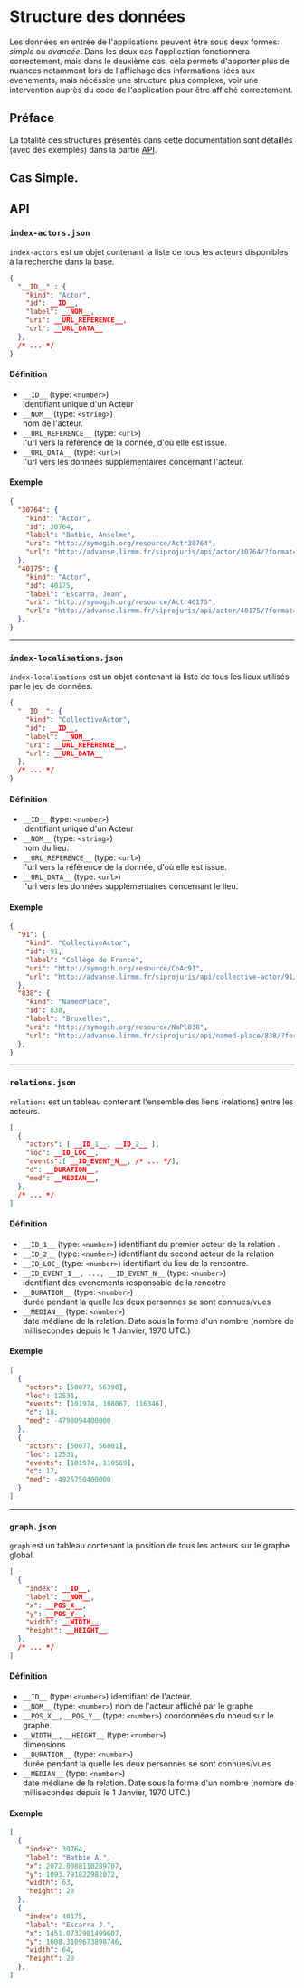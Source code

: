 # Structure des données

Les données en entrée de l'applications peuvent être sous deux formes: _simple_ ou _avancée_. Dans les deux cas l'application fonctionnera correctement, mais dans le deuxième cas, cela permets d'apporter plus de nuances notamment lors de l'affichage des informations liées aux evenements, mais nécéssite une structure plus complexe, voir une intervention auprès du code de l'application pour être affiché correctement.

## Préface

La totalité des structures présentés dans cette documentation sont détaillés (avec des exemples) dans la partie [API](#api).

## Cas Simple.



## API

### `index-actors.json`

`index-actors` est un objet contenant la liste de tous les acteurs disponibles à la recherche dans la base.

```json
{
  "__ID__" : {
    "kind": "Actor",
    "id": __ID__,
    "label": __NOM__,
    "uri": __URL_REFERENCE__,
    "url": __URL_DATA__
  },
  /* ... */
}
```

#### Définition

- `__ID__` (type: `<number>`)  
    identifiant unique d'un Acteur
- `__NOM__` (type: `<string>`)  
    nom de l'acteur.
- `__URL_REFERENCE__` (type: `<url>`)  
    l'url vers la référence de la donnée, d'où elle est issue.
- `__URL_DATA__` (type: `<url>`)  
    l'url vers les données supplémentaires concernant l'acteur. 

#### Exemple

```json
{
  "30764": {
    "kind": "Actor",
    "id": 30764,
    "label": "Batbie, Anselme",
    "uri": "http://symogih.org/resource/Actr30764",
    "url": "http://advanse.lirmm.fr/siprojuris/api/actor/30764/?format=json"
  },
  "40175": {
    "kind": "Actor",
    "id": 40175,
    "label": "Escarra, Jean",
    "uri": "http://symogih.org/resource/Actr40175",
    "url": "http://advanse.lirmm.fr/siprojuris/api/actor/40175/?format=json"
  },
}
```

---

### `index-localisations.json`

`index-localisations` est un objet contenant la liste de tous les lieux utilisés par le jeu de données.

```json
{
  "__ID__": {
    "kind": "CollectiveActor",
    "id": __ID__,
    "label": __NOM__,
    "uri": __URL_REFERENCE__,
    "url": __URL_DATA__
  },
  /* ... */
}
```

#### Définition

- `__ID__` (type: `<number>`)  
    identifiant unique d'un Acteur
- `__NOM__` (type: `<string>`)  
    nom du lieu.
- `__URL_REFERENCE__` (type: `<url>`)  
    l'url vers la référence de la donnée, d'où elle est issue.
- `__URL_DATA__` (type: `<url>`)  
    l'url vers les données supplémentaires concernant le lieu.

#### Exemple

```json
{
  "91": {
    "kind": "CollectiveActor",
    "id": 91,
    "label": "Collège de France",
    "uri": "http://symogih.org/resource/CoAc91",
    "url": "http://advanse.lirmm.fr/siprojuris/api/collective-actor/91/"
  },
  "838": {
    "kind": "NamedPlace",
    "id": 838,
    "label": "Bruxelles",
    "uri": "http://symogih.org/resource/NaPl838",
    "url": "http://advanse.lirmm.fr/siprojuris/api/named-place/838/?format=json"
  },
}
```

---

### `relations.json`

`relations` est un tableau contenant l'ensemble des liens (relations) entre les acteurs.

```json
[
  {
    "actors": [ __ID_1__, __ID_2__ ],
    "loc": __ID_LOC__,
    "events":[ __ID_EVENT_N__, /* ... */],
    "d": __DURATION__,
    "med": __MEDIAN__,
  },
  /* ... */
]
```

#### Définition

- `__ID_1__` (type: `<number>`)  
    <!-- TODO : REF index-actors -->
    identifiant du premier acteur de la relation .
- `__ID_2__` (type: `<number>`)  
    <!-- TODO : REF index-actors -->
    identifiant du second acteur de la relation
- `__ID_LOC_` (type: `<number>`)  
    <!-- TODO : REF index-localisations -->
    identifiant du lieu de la rencontre.
- `__ID_EVENT_1__, ..., __ID_EVENT_N__` (type: `<number>`)  
    identifiant des evenements responsable de la rencotre
- `__DURATION__` (type: `<number>`)  
    durée pendant la quelle les deux personnes se sont connues/vues
- `__MEDIAN__` (type: `<number>`)  
    date médiane de la relation. Date sous la forme d'un nombre (nombre de millisecondes depuis le 1 Janvier, 1970 UTC.)

#### Exemple

```json
[
  {
    "actors": [50077, 56390],
    "loc": 12531,
    "events": [101974, 108067, 116346],
    "d": 18,
    "med": -4798094400000
  },
  {
    "actors": [50077, 56801],
    "loc": 12531,
    "events": [101974, 110569],
    "d": 17,
    "med": -4925750400000
  }
]
```

---

### `graph.json`

`graph` est un tableau contenant la position de tous les acteurs sur le graphe global.

<!-- TODO: ref Graphe Global -->

```json
[
  {
    "index": __ID__,
    "label": __NOM__,
    "x": __POS_X__,
    "y": __POS_Y__,
    "width": __WIDTH__,
    "height": __HEIGHT__
  },
  /* ... */
]
```

#### Définition

- `__ID__` (type: `<number>`)  
    <!-- TODO : REF index-actors -->
    identifiant de l'acteur.
- `__NOM__` (type: `<number>`)  
    <!-- TODO : REF index-actors -->
    nom de l'acteur affiché par le graphe
- `__POS_X__`, `__POS_Y__` (type: `<number>`)  
    <!-- TODO : REF index-localisations -->
    coordonnées du noeud sur le graphe.
- `__WIDTH__`, `__HEIGHT__` (type: `<number>`)  
    dimensions 
- `__DURATION__` (type: `<number>`)  
    durée pendant la quelle les deux personnes se sont connues/vues
- `__MEDIAN__` (type: `<number>`)  
    date médiane de la relation. Date sous la forme d'un nombre (nombre de millisecondes depuis le 1 Janvier, 1970 UTC.)

#### Exemple
```json
[
  {
    "index": 30764,
    "label": "Batbie A.",
    "x": 2072.0088110289707,
    "y": 1093.791822982072,
    "width": 63,
    "height": 20
  },
  {
    "index": 40175,
    "label": "Escarra J.",
    "x": 1451.0732981499607,
    "y": 1608.3109673898746,
    "width": 64,
    "height": 20
  },
]
```